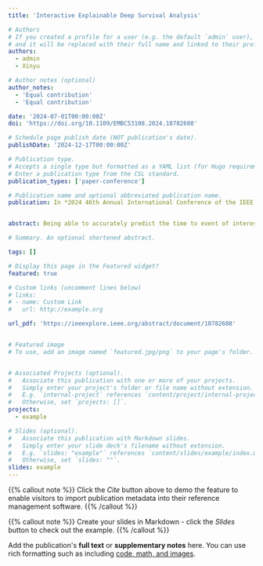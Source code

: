 ```yaml
---
title: 'Interactive Explainable Deep Survival Analysis'

# Authors
# If you created a profile for a user (e.g. the default `admin` user), write the username (folder name) here
# and it will be replaced with their full name and linked to their profile.
authors:
  - admin
  - Xinyu

# Author notes (optional)
author_notes:
  - 'Equal contribution'
  - 'Equal contribution'

date: '2024-07-01T00:00:00Z'
doi: 'https://doi.org/10.1109/EMBC53108.2024.10782608'

# Schedule page publish date (NOT publication's date).
publishDate: '2024-12-17T00:00:00Z'

# Publication type.
# Accepts a single type but formatted as a YAML list (for Hugo requirements).
# Enter a publication type from the CSL standard.
publication_types: ['paper-conference']

# Publication name and optional abbreviated publication name.
publication: In *2024 46th Annual International Conference of the IEEE Engineering in Medicine and Biology Society*


abstract: Being able to accurately predict the time to event of interest, commonly known as survival analysis, is extremely beneficial in healthcare for modeling disease progression, identifying prognostic factors, assessing risk of health by building survival models in health aging, precision medicine, supporting clinical decision making. In order to be usable by healthcare providers, survival analysis models need to be accurate, interpretable, and trustable. Efficient interaction between human stakeholders (e.g., developers, domain experts and/or end-users) and clear model interpretation not only improve the model performance but also enhance human trust. The primary goal of this paper is to develop algorithm and method that support implementation of trustworthy and time-efficient data-driven decision making for prevention and early intervention. Our experimental results on one public cancer datasets demonstrate the algorithm efficiency for predicting survival time of cancer patients.

# Summary. An optional shortened abstract.

tags: []

# Display this page in the Featured widget?
featured: true

# Custom links (uncomment lines below)
# links:
# - name: Custom Link
#   url: http://example.org

url_pdf: 'https://ieeexplore.ieee.org/abstract/document/10782608'


# Featured image
# To use, add an image named `featured.jpg/png` to your page's folder.


# Associated Projects (optional).
#   Associate this publication with one or more of your projects.
#   Simply enter your project's folder or file name without extension.
#   E.g. `internal-project` references `content/project/internal-project/index.md`.
#   Otherwise, set `projects: []`.
projects:
  - example

# Slides (optional).
#   Associate this publication with Markdown slides.
#   Simply enter your slide deck's filename without extension.
#   E.g. `slides: "example"` references `content/slides/example/index.md`.
#   Otherwise, set `slides: ""`.
slides: example
---
```


{{% callout note %}}
Click the _Cite_ button above to demo the feature to enable visitors to import publication metadata into their reference management software.
{{% /callout %}}

{{% callout note %}}
Create your slides in Markdown - click the _Slides_ button to check out the example.
{{% /callout %}}

Add the publication's **full text** or **supplementary notes** here. You can use rich formatting such as including [code, math, and images](https://docs.hugoblox.com/content/writing-markdown-latex/).
